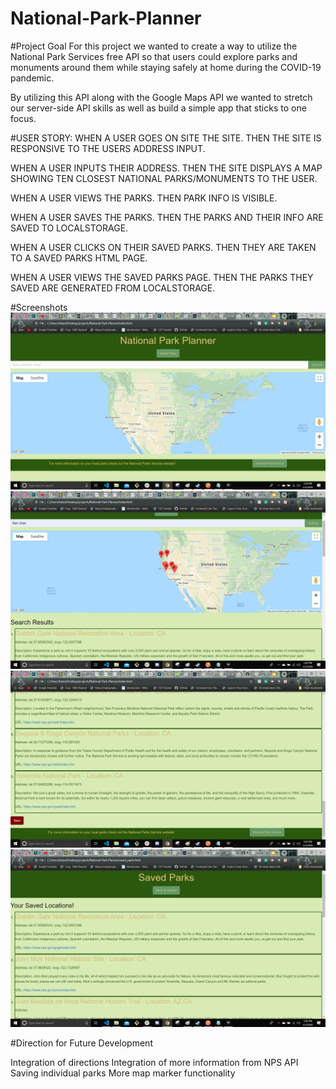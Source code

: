# National-Park-Planner

#Project Goal
For this project we wanted to create a way to utilize the National Park Services free API so that users could explore parks and monuments around them while staying safely at home during the COVID-19 pandemic.

By utilizing this API along with the Google Maps API we wanted to stretch our server-side API skills as well as build a simple app that sticks to one focus.

#USER STORY:
WHEN A USER GOES ON SITE THE SITE. 
THEN THE SITE IS RESPONSIVE TO THE USERS ADDRESS INPUT.

WHEN A USER INPUTS THEIR ADDRESS.
THEN THE SITE DISPLAYS A MAP SHOWING TEN CLOSEST NATIONAL PARKS/MONUMENTS TO THE USER.

WHEN A USER VIEWS THE PARKS.
THEN PARK INFO IS VISIBLE.

WHEN A USER SAVES THE PARKS.
THEN THE PARKS AND THEIR INFO ARE SAVED TO LOCALSTORAGE.

WHEN A USER CLICKS ON THEIR SAVED PARKS.
THEN THEY ARE TAKEN TO A SAVED PARKS HTML PAGE.

WHEN A USER VIEWS THE SAVED PARKS PAGE.
THEN THE PARKS THEY SAVED ARE GENERATED FROM LOCALSTORAGE.

#Screenshots
![](https://github.com/bskutivan/National-Park-Planner/blob/master/assets/images/Screenshot1.png)
![](https://github.com/bskutivan/National-Park-Planner/blob/master/assets/images/Screenshot2.png)
![](https://github.com/bskutivan/National-Park-Planner/blob/master/assets/images/Screenshot3.png) 
![](https://github.com/bskutivan/National-Park-Planner/blob/master/assets/images/Screenshot4.png) 


#Direction for Future Development

 Integration of directions
 Integration of more information from NPS API
 Saving individual parks
 More map marker functionality
